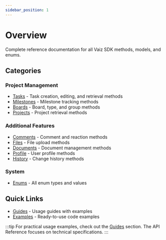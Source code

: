 ```yaml
---
sidebar_position: 1
---
```


# Overview

Complete reference documentation for all Vaiz SDK methods, models, and enums.

## Categories

### Project Management

- [Tasks](./tasks) - Task creation, editing, and retrieval methods
- [Milestones](./milestones) - Milestone tracking methods
- [Boards](./boards) - Board, type, and group methods
- [Projects](./projects) - Project retrieval methods

### Additional Features

- [Comments](./comments) - Comment and reaction methods
- [Files](./files) - File upload methods
- [Documents](./documents) - Document management methods
- [Profile](./profile) - User profile methods
- [History](./history) - Change history methods

### System

- [Enums](./enums) - All enum types and values

## Quick Links

- [Guides](../guides/overview) - Usage guides with examples
- [Examples](../patterns/introduction) - Ready-to-use code examples

:::tip
For practical usage examples, check out the [Guides](../guides/overview) section. The API Reference focuses on technical specifications.
:::

